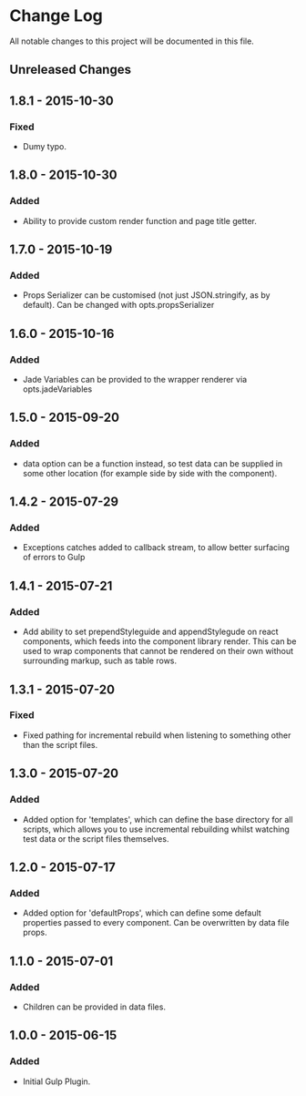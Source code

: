 # Change Log

All notable changes to this project will be documented in this file.

## Unreleased Changes

## 1.8.1 - 2015-10-30
### Fixed
- Dumy typo.

## 1.8.0 - 2015-10-30
### Added
- Ability to provide custom render function and page title getter.

## 1.7.0 - 2015-10-19
### Added
- Props Serializer can be customised (not just JSON.stringify, as by default).
  Can be changed with opts.propsSerializer

## 1.6.0 - 2015-10-16
### Added
- Jade Variables can be provided to the wrapper renderer via opts.jadeVariables

## 1.5.0 - 2015-09-20
### Added
- data option can be a function instead, so test data can be supplied in some
  other location (for example side by side with the component).

## 1.4.2 - 2015-07-29
### Added
- Exceptions catches added to callback stream, to allow better surfacing of
  errors to Gulp

## 1.4.1 - 2015-07-21
### Added
- Add ability to set prependStyleguide and appendStylegude on react components,
  which feeds into the component library render. This can be used to wrap
  components that cannot be rendered on their own without surrounding markup,
  such as table rows.

## 1.3.1 - 2015-07-20
### Fixed
- Fixed pathing for incremental rebuild when listening to something other than
  the script files.

## 1.3.0 - 2015-07-20
### Added
- Added option for 'templates', which can define the base directory for all
  scripts, which allows you to use incremental rebuilding whilst watching
  test data or the script files themselves.

## 1.2.0 - 2015-07-17
### Added
- Added option for 'defaultProps', which can define some default properties
  passed to every component. Can be overwritten by data file props.

## 1.1.0 - 2015-07-01
### Added
- Children can be provided in data files.

## 1.0.0 - 2015-06-15
### Added
- Initial Gulp Plugin.
